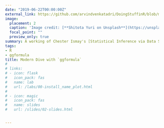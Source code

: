 ```yaml
---
date: "2019-06-22T00:00:00Z"
external_link: https://github.com/arvindvenkatadri/DoingStuffinR/blob/master/Modern%20Dive/ModernDive.md
image:
  placement: 2
  caption: 'Image credit: [**Shitota Yuri on Unsplash**](https://unsplash.com/photos/p0hDztR46cw)'
  focal_point: ""
  preview_only: true
summary: A working of Chester Ismay's [Statistical Inference via Data Science- A ModernDive into R and the Tidyverse](https://moderndive.com/) using the `ggformula` package
tags:
- R
- ggformula
title: Modern Dive with `ggformula`
# 
# links:
# - icon: flask
#   icon_pack: fas
#   name: lab
#   url: /labs/00-install_name_plot.html
#   
# - icon: magic
#   icon_pack: fas
#   name: slides
#   url: /slides/02-slides.html


---
```

